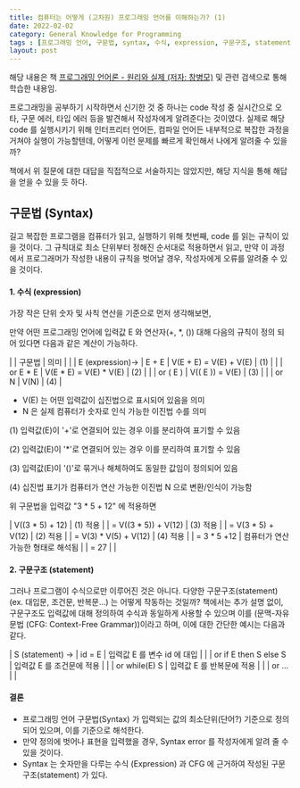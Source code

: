 ```yaml
---
title: 컴퓨터는 어떻게 (고차원) 프로그래밍 언어를 이해하는가? (1)
date: 2022-02-02
category: General Knowledge for Programming
tags : [프로그래밍 언어, 구문법, syntax, 수식, expression, 구문구조, statement, 문맥-자유 문법, CFG, Context Free Grammar]
layout: post
---
```


해당 내용은 책 [프로그래밍 언어론 - 원리와 실제 (저자: 창병모)](http://www.kyobobook.co.kr/product/detailViewKor.laf?mallGb=KOR&ejkGb=KOR&barcode=9791185578729) 및 관련 검색으로 통해 학습한 내용임.


프로그래밍을 공부하기 시작하면서 신기한 것 중 하나는 code 작성 중 실시간으로 오타, 구문 에러, 타입 에러 등을 발견해서 작성자에게 알려준다는 것이였다. 실제로 해당 code 를 실행시키기 위해 인터프리터 언어든, 컴파일 언어든 내부적으로 복잡한 과정을 거쳐야 실행이 가능할텐데, 어떻게 이런 문제를 빠르게 확인해서 나에게 알려줄 수 있을까?

책에서 위 질문에 대한 대답을 직접적으로 서술하지는 않았지만, 해당 지식을 통해 해답을 얻을 수 있을 듯 하다.


구문법 (Syntax)
-------------
길고 복잡한 프로그램을 컴퓨터가 읽고, 실행하기 위해 첫번째, code 를 읽는 규칙이 있을 것이다. 그 규칙대로 최소 단위부터 정해진 순서대로 적용하면서 읽고, 만약 이 과정에서 프로그래머가 작성한 내용이 규칙을 벗어날 경우, 작성자에게 오류를 알려줄 수 있을 것이다.

#### 1. 수식 (expression)

  가장 작은 단위 숫자 및 사칙 연산을 기준으로 먼저 생각해보면,

  만약 어떤 프로그래밍 언어에 입력값 E 와 연산자(+, *, ()) 대해 다음의 규칙이 정의 되어 있다면 다음과 같은 계산이 가능하다.


|                     |   구문법   |          의미             |         |
|   E (expression)-> |    E + E   |   V(E + E) = V(E) + V(E)  |   (1)   |
|                   |  or E * E  |   V(E * E) = V(E) * V(E) |   (2)   |
|                   |  or ( E )  |   V(( E )) = V(E)        |   (3)   |
|                   |  or N      |   V(N)                   |   (4)   |

* V(E) 는 어떤 입력값이 십진법으로 표시되어 있음을 의미             
* N 은 실제 컴퓨터가 숫자로 인식 가능한 이진법 수를 의미  

(1) 입력값(E)이 '+'로 연결되어 있는 경우 이를 분리하여 표기할 수 있음

(2) 입력값(E)이 '*'로 연결되어 있는 경우 이를 분리하여 표기할 수 있음

(3) 입력값(E)이 '()'로 묶거나 해체하여도 동일한 값임이 정의되어 있음

(4) 십진법 표기가 컴퓨터가 연산 가능한 이진법 N 으로 변환/인식이 가능함  


  위 구문법을 입력값 "3 * 5 + 12" 에 적용하면

  |   V((3 * 5) + 12)       |  (1) 적용                        |
  | =  V((3 * 5)) + V(12)   |  (3) 적용                       |
  | =  V(3 * 5) + V(12)     |  (2) 적용                       |
  | =  V(3) * V(5) + V(12)  |  (4) 적용                       |
  | =  3 * 5 +12            |  컴퓨터가 연산가능한 형태로 해석됨 |
  | = 27                    |                                 |

#### 2. 구문구조 (statement)

그러나 프로그램이 수식으로만 이루어진 것은 아니다.
다양한 구문구조(statement) (ex. 대입문, 조건문, 반복문...) 는 어떻게 작동하는 것일까?
책에서는 추가 설명 없이, 구문구조도 입력값에 대해 정의하여 수식과 동일하게 사용할 수 있으며 이를 (문맥-자유 문법 (CFG: Context-Free Grammar))이라고 하며, 이에 대한 간단한 예시는 다음과 같다.

| S (statement) -> |   id = E               | 입력값 E 를 변수 id 에 대입    |
|                  | or if E then S else S | 입력값 E 를 조건문에 적용      |
|                  | or while(E) S         | 입력값 E 를 반복문에 적용      |
|                  | or ...                |                              |

#### 결론
 * 프로그래밍 언어 구문법(Syntax) 가 입력되는 값의 최소단위(단어?) 기준으로 정의되어 있으며, 이를 기준으로 해석한다.
 * 만약 정의에 벗어나 표현을 입력했을 경우, Syntax error 를 작성자에게 알려 줄 수 있을 것이다.
 * Syntax 는 숫자만을 다루는 수식 (Expression) 과 CFG 에 근거하여 작성된 구문구조(statement) 가 있다.
